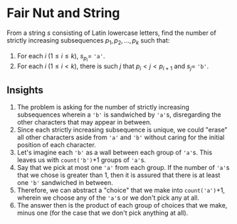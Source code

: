 # Fair Nut and String

From a string $s$ consisting of Latin lowercase letters, find the number of strictly increasing subsequences $p_{1}, p_{2}, ..., p_{k}$ such that:

1. For each $i$ ($1\leq{i}\leq{k}$), $s_{p_{i}}=$ `'a'`.
2. For each $i$ ($1\leq{i}<k$), there is such $j$ that $p_{i}<j<p_{i+1}$ and $s_{j}=$ `'b'`.

## Insights

1. The problem is asking for the number of strictly increasing subsequences wherein a `'b'` is sandwiched by `'a'`s, disregarding the other characters that may appear in between.
2. Since each strictly increasing subsequence is unique, we could "erase" all other characters aside from `'a'` and `'b'` without caring for the initial position of each character.
3. Let's imagine each `'b'` as a wall between each group of `'a'`s. This leaves us with `count('b')`$+1$ groups of `'a'`s.
4. Say that we pick at most one `'a'` from each group. If the number of `'a'`s that we chose is greater than $1$, then it is assured that there is at least one `'b'` sandwiched in between.
5. Therefore, we can abstract a "choice" that we make into `count('a')`$+1$, wherein we choose any of the `'a'`s or we don't pick any at all.
6. The answer then is the product of each group of choices that we make, minus one (for the case that we don't pick anything at all).
